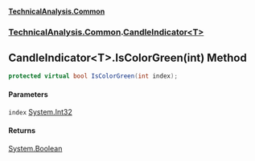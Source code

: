 #### [TechnicalAnalysis\.Common](Atypical.TechnicalAnalysis.Common.md 'Atypical\.TechnicalAnalysis\.Common')
### [TechnicalAnalysis\.Common](Atypical.TechnicalAnalysis.Common.md#TechnicalAnalysis.Common 'TechnicalAnalysis\.Common').[CandleIndicator&lt;T&gt;](CandleIndicator_T_.md 'TechnicalAnalysis\.Common\.CandleIndicator\<T\>')

## CandleIndicator\<T\>\.IsColorGreen\(int\) Method

```csharp
protected virtual bool IsColorGreen(int index);
```
#### Parameters

<a name='TechnicalAnalysis.Common.CandleIndicator_T_.IsColorGreen(int).index'></a>

`index` [System\.Int32](https://docs.microsoft.com/en-us/dotnet/api/System.Int32 'System\.Int32')

#### Returns
[System\.Boolean](https://docs.microsoft.com/en-us/dotnet/api/System.Boolean 'System\.Boolean')